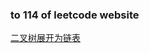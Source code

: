 ### to 114 of leetcode website

[二叉树展开为链表](https://leetcode-cn.com/problems/flatten-binary-tree-to-linked-list/)